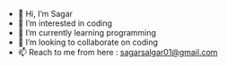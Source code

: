 - 👋 Hi, I’m Sagar
- 👀 I’m interested in coding
- 🌱 I’m currently learning programming
- 💞️ I’m looking to collaborate on coding
- 📫 Reach to me from here : sagarsalgar01@gmail.com

<!---
Sagar26-coder/Sagar26-coder is a ✨ special ✨ repository because its `README.md` (this file) appears on your GitHub profile.
You can click the Preview link to take a look at your changes.
--->
